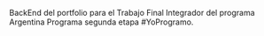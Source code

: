 BackEnd del portfolio para el Trabajo Final Integrador del programa Argentina Programa segunda etapa #YoProgramo.